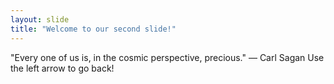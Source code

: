 ```yaml
---
layout: slide
title: "Welcome to our second slide!"
---
```

"Every one of us is, in the cosmic perspective, precious." — Carl Sagan
Use the left arrow to go back!

